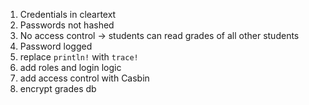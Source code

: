 1. Credentials in cleartext
2. Passwords not hashed
3. No access control -> students can read grades of all other students
4. Password logged
5. replace `println!` with `trace!`
6. add roles and login logic
7. add access control with Casbin
8. encrypt grades db 